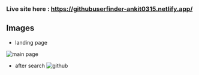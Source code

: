 
### Live site here : https://githubuserfinder-ankit0315.netlify.app/

## Images
* landing page

![main page](https://github.com/Ankit0315/Github-User-Finder/assets/117643219/566409d1-2dac-418b-8077-1235927f1029)

 * after search
  ![github](https://github.com/Ankit0315/Github-User-Finder/assets/117643219/b1fd5a80-2017-4eba-9eb0-70a1cbbf7702)
